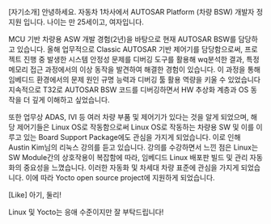 [자기소개]
안녕하세요.
자동차 1차사에서 AUTOSAR Platform (차량 BSW) 개발자 정지원 입니다.
나이는 만 25세이고, 여자입니다.

MCU 기반 차량용 ASW 개발 경험(2년)을 바탕으로 현재 AUTOSAR BSW를 담당하고 있습니다.
올해 업무적으로 Classic AUTOSAR 기반 제어기를 담당함으로써,
프로젝트 진행 중 발생한 시스템 안정성 문제를 디버깅 도구를 활용해 wq분석한 결과,
특정 메모리 접근 과정에서의 이상 동작을 발견하여 해결한 경험이 있습니다.
이 과정을 통해 임베디드 환경에서의 문제 원인 규명 능력과 디버깅 툴 활용 역량을 키울 수 있었습니다
지속적으로 T32로 AUTOSAR BSW 코드를 디버깅하면서 HW 추상화 계층과 OS 동작을 더 깊게 이해하고 싶었습니다.

또한 업무상 ADAS, IVI 등 여러 차량 부품 및 제어기가 있다는 것을 알게 되었으며,
해당 제어기들은 Linux OS로 작동함으로써 Linux OS로 작동하는 차량용 SW 및 이를 이루고 있는 Board Support Package에도 관심을 가지게 되었습니다.
이로 인해 Austin Kim님의 리눅스 강의를 듣고 있습니다.
강의를 수강하면서 느낀 점은 Linux는 SW Module간의 상호작용이 복잡함에 따라, 임베디드 Linux 배포판 빌드 및 관리 자동화의 중요성을 느꼈습니다.
이러한 자동화 및 차세대 차량 표준에 관심을 가지게 되었습니다.
이에 따라 Yocto open source project에 지원하게 되었습니다.

[Like]
아기, 둘리!

Linux 및 Yocto는 응애 수준이지만 잘 부탁드립니다!
